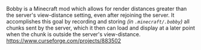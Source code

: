 Bobby is a Minecraft mod which allows for render distances greater than the server's view-distance setting, even after rejoining the server. It accomplishes this goal by recording and storing _(in `.minecraft/.bobby`)_ all chunks sent by the server, which it then can load and display at a later point when the chunk is outside the server's view-distance.
https://www.curseforge.com/projects/883502